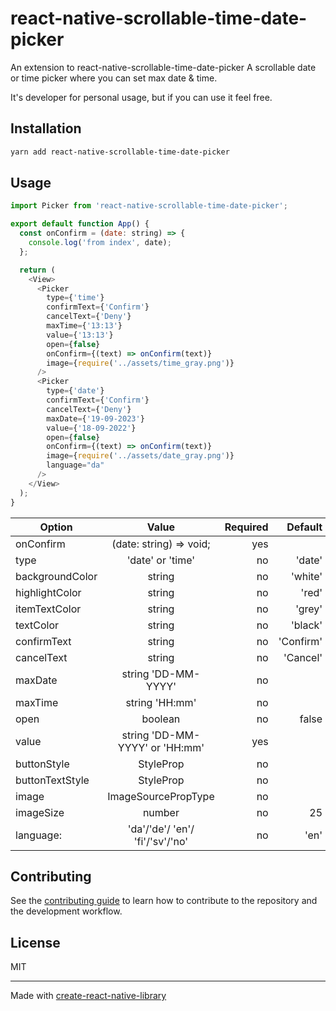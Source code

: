 # react-native-scrollable-time-date-picker
 An extension to react-native-scrollable-time-date-picker
A scrollable date or time picker where you can set max date & time. 

It's developer for personal usage, but if you can use it feel free. 

## Installation

```sh
yarn add react-native-scrollable-time-date-picker
```

## Usage


```js
import Picker from 'react-native-scrollable-time-date-picker';

export default function App() {
  const onConfirm = (date: string) => {
    console.log('from index', date);
  };

  return (
    <View>
      <Picker
        type={'time'}
        confirmText={'Confirm'}
        cancelText={'Deny'}
        maxTime={'13:13'}
        value={'13:13'}
        open={false}
        onConfirm={(text) => onConfirm(text)}
        image={require('../assets/time_gray.png')}
      />
      <Picker
        type={'date'}
        confirmText={'Confirm'}
        cancelText={'Deny'}
        maxDate={'19-09-2023'}
        value={'18-09-2022'}
        open={false}
        onConfirm={(text) => onConfirm(text)}
        image={require('../assets/date_gray.png')}
        language="da"
      />
    </View>
  );
}

```

| Option        | Value        | Required  | Default |
| ------------- |:-------------:| -----:| -----: |
| onConfirm     |  (date: string) => void;| yes | |
|type           | 'date' or 'time' | no | 'date' |
|backgroundColor | string | no | 'white' |
|highlightColor | string | no | 'red' |
|itemTextColor | string | no | 'grey' |
|textColor | string | no | 'black' |
|confirmText    | string | no | 'Confirm' |
|cancelText    | string | no | 'Cancel' |
|maxDate    | string 'DD-MM-YYYY' | no |  |
|maxTime    | string 'HH:mm' | no |  |
|open    | boolean | no | false |
|value    | string 'DD-MM-YYYY' or  'HH:mm'| yes |  |
|buttonStyle    | StyleProp<ViewStyle> | no |  |
|buttonTextStyle    | StyleProp<ViewStyle> | no |  |
|image    | ImageSourcePropType | no |  |
|imageSize    | number | no | 25 |
language: |'da'/'de'/ 'en'/ 'fi'/'sv'/'no' | no | 'en' |


## Contributing

See the [contributing guide](CONTRIBUTING.md) to learn how to contribute to the repository and the development workflow.

## License

MIT

---

Made with [create-react-native-library](https://github.com/callstack/react-native-builder-bob)
